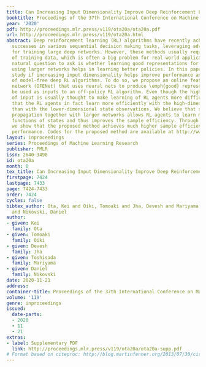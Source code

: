 ```yaml
---
title: Can Increasing Input Dimensionality Improve Deep Reinforcement Learning?
booktitle: Proceedings of the 37th International Conference on Machine Learning
year: '2020'
pdf: http://proceedings.mlr.press/v119/ota20a/ota20a.pdf
url: http://proceedings.mlr.press/v119/ota20a.html
abstract: Deep reinforcement learning (RL) algorithms have recently achieved remarkable
  successes in various sequential decision making tasks, leveraging advances in methods
  for training large deep networks. However, these methods usually require large amounts
  of training data, which is often a big problem for real-world applications. One
  natural question to ask is whether learning good representations for states and
  using larger networks helps in learning better policies. In this paper, we try to
  study if increasing input dimensionality helps improve performance and sample efficiency
  of model-free deep RL algorithms. To do so, we propose an online feature extractor
  network (OFENet) that uses neural nets to produce \emph{good} representations to
  be used as inputs to an off-policy RL algorithm. Even though the high dimensionality
  of input is usually thought to make learning of RL agents more difficult, we show
  that the RL agents in fact learn more efficiently with the high-dimensional representation
  than with the lower-dimensional state observations. We believe that stronger feature
  propagation together with larger networks allows RL agents to learn more complex
  functions of states and thus improves the sample efficiency. Through numerical experiments,
  we show that the proposed method achieves much higher sample efficiency and better
  performance. Codes for the proposed method are available at http://www.merl.com/research/license/OFENet
layout: inproceedings
series: Proceedings of Machine Learning Research
publisher: PMLR
issn: 2640-3498
id: ota20a
month: 0
tex_title: Can Increasing Input Dimensionality Improve Deep Reinforcement Learning?
firstpage: 7424
lastpage: 7433
page: 7424-7433
order: 7424
cycles: false
bibtex_author: Ota, Kei and Oiki, Tomoaki and Jha, Devesh and Mariyama, Toshisada
  and Nikovski, Daniel
author:
- given: Kei
  family: Ota
- given: Tomoaki
  family: Oiki
- given: Devesh
  family: Jha
- given: Toshisada
  family: Mariyama
- given: Daniel
  family: Nikovski
date: 2020-11-21
address: 
container-title: Proceedings of the 37th International Conference on Machine Learning
volume: '119'
genre: inproceedings
issued:
  date-parts:
  - 2020
  - 11
  - 21
extras:
- label: Supplementary PDF
  link: http://proceedings.mlr.press/v119/ota20a/ota20a-supp.pdf
# Format based on citeproc: http://blog.martinfenner.org/2013/07/30/citeproc-yaml-for-bibliographies/
---
```

